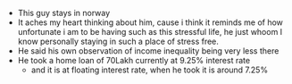 - This guy stays in norway
- It aches my heart thinking about him, cause i think it reminds me of how unfortunate i am to be having such as this stressful life, he just whoom I know personally staying in such a place of stress free.
- He said his own observation of income inequality being very less there
- He took a home loan of 70Lakh currently at 9.25% interest rate
	- and it is at floating interest rate, when he took it is around 7.25% 